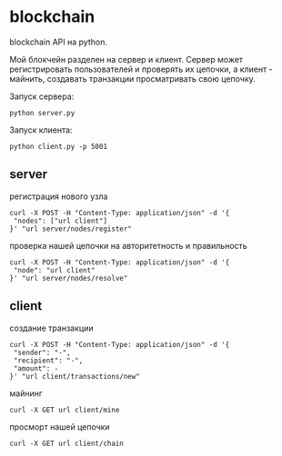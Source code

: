 # blockchain

blockchain API на python.

Мой блокчейн разделен на сервер и клиент. 
Сервер может регистрировать пользователей и проверять их цепочки, 
a клиент - майнить, создавать транзакции просматривать свою цепочку.

Запуск сервера:
```
python server.py
```
Запуск клиента:
```
python client.py -p 5001
```

server 
------
регистрация нового узла
```
curl -X POST -H "Content-Type: application/json" -d '{
 "nodes": ["url client"]
}' "url server/nodes/register"
```

проверка нашей цепочки на авторитетность и правильность 
```
curl -X POST -H "Content-Type: application/json" -d '{
 "node": "url client"
}' "url server/nodes/resolve"
```


client
------ 

создание транзакции 
```
curl -X POST -H "Content-Type: application/json" -d '{
 "sender": "-",
 "recipient": "-",
 "amount": -
}' "url client/transactions/new"
```
майнинг

```
curl -X GET url client/mine
```

просморт нашей цепочки
```
curl -X GET url client/chain
```
